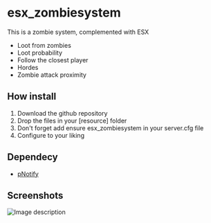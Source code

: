 # esx_zombiesystem
This is a zombie system, complemented with ESX
* Loot from zombies
* Loot probability
* Follow the closest player
* Hordes
* Zombie attack proximity

## How install
1. Download the github repository
2. Drop the files in your [resource] folder
3. Don't forget add ensure esx_zombiesystem in your server.cfg file
4. Configure to your liking

## Dependecy
* [pNotify](https://github.com/Nick78111/pNotify)

## Screenshots
![Image description](https://i.imgur.com/D5DvLeg.png)
